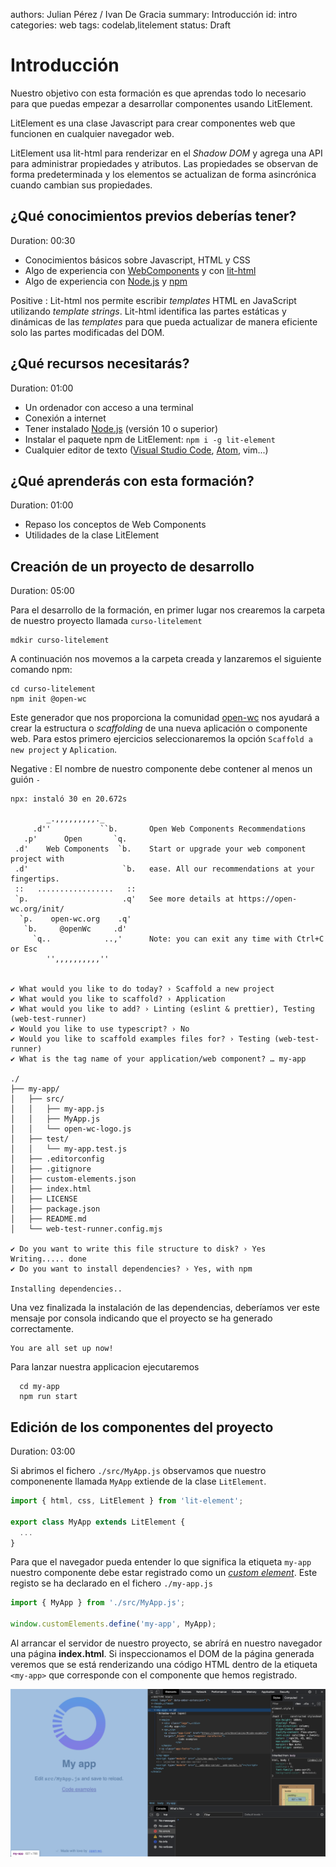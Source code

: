 authors: Julian Pérez / Ivan De Gracia
summary: Introducción
id: intro
categories: web
tags: codelab,litelement
status: Draft

# Introducción

Nuestro objetivo con esta formación es que aprendas todo lo necesario para que puedas empezar a desarrollar componentes usando LitElement.

LitElement es una clase Javascript para crear componentes web que funcionen en cualquier navegador web.

LitElement usa lit-html para renderizar en el *Shadow DOM* y agrega una API para administrar propiedades y atributos. Las propiedades se observan de forma predeterminada y los elementos se actualizan de forma asincrónica cuando cambian sus propiedades.

## ¿Qué conocimientos previos deberías tener?

Duration: 00:30

* Conocimientos básicos sobre Javascript, HTML y CSS
* Algo de experiencia con [WebComponents](https://developer.mozilla.org/es/docs/Web/Web_Components) y con [lit-html](https://lit-html.polymer-project.org/)
* Algo de experiencia con [Node.js](https://nodejs.org/es/) y [npm](https://npmjs.org/)

Positive
: Lit-html nos permite escribir *templates* HTML en JavaScript utilizando *template strings*. Lit-html identifica las partes estáticas y dinámicas de las *templates* para que pueda actualizar de manera eficiente solo las partes modificadas del DOM.

## ¿Qué recursos necesitarás?

Duration: 01:00

* Un ordenador con acceso a una terminal
* Conexión a internet
* Tener instalado [Node.js](https://nodejs.org/es/) (versión 10 o superior)
* Instalar el paquete npm de LitElement: ``npm i -g lit-element``
* Cualquier editor de texto ([Visual Studio Code](https://code.visualstudio.com/), [Atom](https://atom.io/), vim...)

## ¿Qué aprenderás con esta formación?

Duration: 01:00

* Repaso los conceptos de Web Components
* Utilidades de la clase LitElement

## Creación de un proyecto de desarrollo

Duration: 05:00

Para el desarrollo de la formación, en primer lugar nos crearemos la carpeta de nuestro proyecto llamada `curso-litelement`

```console
mdkir curso-litelement
```

A continuación nos movemos a la carpeta creada y lanzaremos el siguiente comando npm:

```console
cd curso-litelement
npm init @open-wc
```

Este generador que nos proporciona la comunidad [open-wc](https://open-wc.org/) nos ayudará a crear la estructura o *scaffolding* de una nueva aplicación o componente web.
Para estos primero ejercicios seleccionaremos la opción ``Scaffold a new project`` y ``Aplication``.

Negative
: El nombre de nuestro componente debe contener al menos un guión `-`

```console
npx: instaló 30 en 20.672s

        _.,,,,,,,,,._
     .d''           ``b.       Open Web Components Recommendations
   .p'      Open       `q.
 .d'    Web Components  `b.    Start or upgrade your web component project with
 .d'                     `b.   ease. All our recommendations at your fingertips.
 ::   .................   ::
 `p.                     .q'   See more details at https://open-wc.org/init/
  `p.    open-wc.org    .q'
   `b.     @openWc     .d'
     `q..            ..,'      Note: you can exit any time with Ctrl+C or Esc
        '',,,,,,,,,,''


✔ What would you like to do today? › Scaffold a new project
✔ What would you like to scaffold? › Application
✔ What would you like to add? › Linting (eslint & prettier), Testing (web-test-runner)
✔ Would you like to use typescript? › No
✔ Would you like to scaffold examples files for? › Testing (web-test-runner)
✔ What is the tag name of your application/web component? … my-app

./
├── my-app/
│   ├── src/
│   │   ├── my-app.js
│   │   ├── MyApp.js
│   │   └── open-wc-logo.js
│   ├── test/
│   │   └── my-app.test.js
│   ├── .editorconfig
│   ├── .gitignore
│   ├── custom-elements.json
│   ├── index.html
│   ├── LICENSE
│   ├── package.json
│   ├── README.md
│   └── web-test-runner.config.mjs

✔ Do you want to write this file structure to disk? › Yes
Writing..... done
✔ Do you want to install dependencies? › Yes, with npm

Installing dependencies..
```

Una vez finalizada la instalación de las dependencias, deberíamos ver este mensaje por consola indicando que el proyecto se ha generado correctamente.

```console
You are all set up now!
```

Para lanzar nuestra applicacion ejecutaremos

```console
  cd my-app
  npm run start
```

## Edición de los componentes del proyecto

Duration: 03:00

Si abrimos el fichero ``./src/MyApp.js`` observamos que nuestro componenente llamada `MyApp` extiende de la clase `LitElement`.

```js
import { html, css, LitElement } from 'lit-element';

export class MyApp extends LitElement {
  ...
}
```

Para que el navegador pueda entender lo que significa la etiqueta `my-app` nuestro componente debe estar registrado como un [*custom element*](https://developer.mozilla.org/es/docs/Web/Web_Components/Custom_Elements). Este registo se ha declarado en el fichero `./my-app.js`

```js
import { MyApp } from './src/MyApp.js';

window.customElements.define('my-app', MyApp);
```

Al arrancar el servidor de nuestro proyecto, se abrírá en nuestro navegador una página **index.html**. Si inspeccionamos el DOM de la página generada veremos que se está renderizando una código HTML dentro de la etiqueta `<my-app>` que corresponde con el componente que hemos registrado.

![Image of Console](assets/inspeccionar.png)